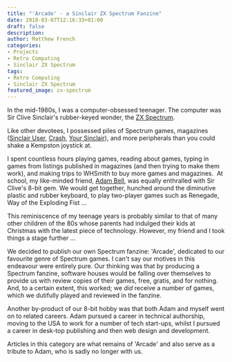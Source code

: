 ```yaml
---
title: "'Arcade' - a Sinclair ZX Spectrum Fanzine"
date: 2018-03-07T12:16:33+01:00
draft: false
description: 
author: Matthew French
categories:
- Projects
- Retro Computing
- Sinclair ZX Spectrum
tags:
- Retro Computing
- Sinclair ZX Spectrum
featured_image: zx-spectrum
---
```


In the mid-1980s, I was a computer-obsessed teenager. The computer was Sir Clive Sinclair's rubber-keyed wonder, the [ZX Spectrum](https://en.wikipedia.org/wiki/ZX_Spectrum).

Like other devotees, I possessed piles of Spectrum games, magazines ([Sinclair User](https://www.sinclairuser.com/), [Crash](http://www.crashonline.org.uk/), [Your Sinclair](https://www.yoursinclair.co.uk/)), and more peripherals than you could shake a Kempston joystick at.

<!--more-->

I spent countless hours playing games, reading about games, typing in games from listings published in magazines (and then trying to make them work), and making trips to WHSmith to buy more games and magazines.
​
At school, my like-minded friend, [Adam Bell](http://www.adamjohnbell.org/), was equally enthralled with Sir Clive's 8-bit gem. We would get together, hunched around the diminutive plastic and rubber keyboard, to play two-player games such as Renegade, Way of the Exploding Fist ...

This reminiscence of my teenage years is probably similar to that of many other children of the 80s whose parents had indulged their kids at Christmas with the latest piece of technology. However, my friend and I took things a stage further ...

We decided to publish our own Spectrum fanzine: 'Arcade', dedicated to our favourite genre of Spectrum games. I can't say our motives in this endeavour were entirely pure. Our thinking was that by producing a Spectrum fanzine, software houses would be falling over themselves to provide us with review copies of their games, free, gratis, and for nothing. And, to a certain extent, this worked; we _did_ receive a number of games, which we dutifully played and reviewed in the fanzine.

Another by-product of our 8-bit hobby was that both Adam and myself went on to related careers. Adam pursued a career in technical authorship, moving to the USA to work for a number of tech start-ups, whilst I pursued a career in desk-top publishing and then web design and development.

Articles in this category are what remains of 'Arcade' and also serve as a tribute to Adam, who is sadly no longer with us.